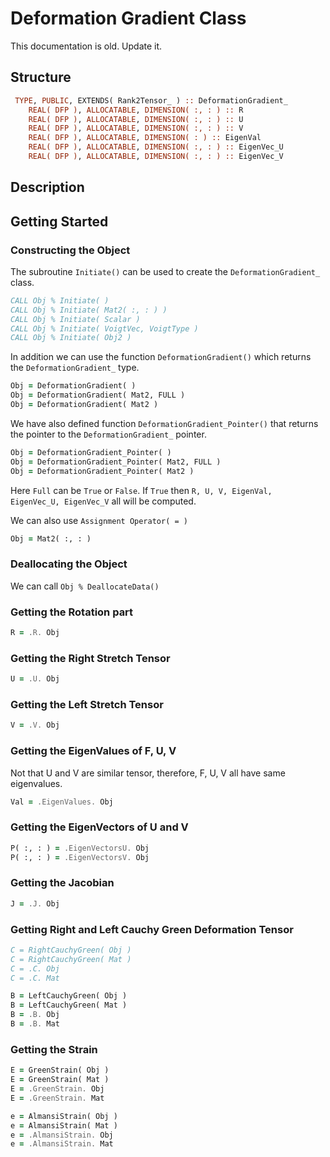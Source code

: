 # Deformation Gradient Class

This documentation is old. Update it.

## Structure

```fortran
 TYPE, PUBLIC, EXTENDS( Rank2Tensor_ ) :: DeformationGradient_
    REAL( DFP ), ALLOCATABLE, DIMENSION( :, : ) :: R
    REAL( DFP ), ALLOCATABLE, DIMENSION( :, : ) :: U
    REAL( DFP ), ALLOCATABLE, DIMENSION( :, : ) :: V
    REAL( DFP ), ALLOCATABLE, DIMENSION( : ) :: EigenVal
    REAL( DFP ), ALLOCATABLE, DIMENSION( :, : ) :: EigenVec_U
    REAL( DFP ), ALLOCATABLE, DIMENSION( :, : ) :: EigenVec_V
```

## Description

## Getting Started

### Constructing the Object

The subroutine `Initiate()` can be used to create the `DeformationGradient_` class.

```fortran
CALL Obj % Initiate( )
CALL Obj % Initiate( Mat2( :, : ) )
CALL Obj % Initiate( Scalar )
CALL Obj % Initiate( VoigtVec, VoigtType )
CALL Obj % Initiate( Obj2 )
```

In addition we can use the function `DeformationGradient()` which returns the `DeformationGradient_` type.

```fortran
Obj = DeformationGradient( )
Obj = DeformationGradient( Mat2, FULL )
Obj = DeformationGradient( Mat2 )
```

We have also defined function `DeformationGradient_Pointer()` that returns the pointer to the `DeformationGradient_` pointer.

```fortran
Obj = DeformationGradient_Pointer( )
Obj = DeformationGradient_Pointer( Mat2, FULL )
Obj = DeformationGradient_Pointer( Mat2 )
```

Here `Full` can be `True` or `False`. If `True` then `R, U, V, EigenVal, EigenVec_U, EigenVec_V` all will be computed.

We can also use `Assignment Operator( = )`

```fortran
Obj = Mat2( :, : )
```

### Deallocating the Object

We can call `Obj % DeallocateData()`

### Getting the Rotation part

```fortran
R = .R. Obj
```

### Getting the Right Stretch Tensor

```fortran
U = .U. Obj
```

### Getting the Left Stretch Tensor

```fortran
V = .V. Obj
```

### Getting the EigenValues of F, U, V

Not that U and V are similar tensor, therefore, F, U, V all have same eigenvalues.

```fortran
Val = .EigenValues. Obj
```

### Getting the EigenVectors of U and V

```fortran
P( :, : ) = .EigenVectorsU. Obj
P( :, : ) = .EigenVectorsV. Obj
```

### Getting the Jacobian

```fortran
J = .J. Obj
```

### Getting Right and Left Cauchy Green Deformation Tensor

```fortran
C = RightCauchyGreen( Obj )
C = RightCauchyGreen( Mat )
C = .C. Obj
C = .C. Mat
```

```fortran
B = LeftCauchyGreen( Obj )
B = LeftCauchyGreen( Mat )
B = .B. Obj
B = .B. Mat
```

### Getting the Strain

```fortran
E = GreenStrain( Obj )
E = GreenStrain( Mat )
E = .GreenStrain. Obj
E = .GreenStrain. Mat
```

```fortran
e = AlmansiStrain( Obj )
e = AlmansiStrain( Mat )
e = .AlmansiStrain. Obj
e = .AlmansiStrain. Mat
```